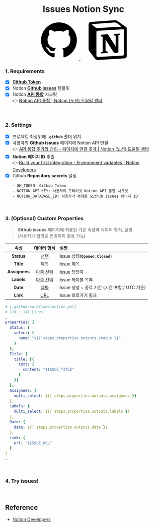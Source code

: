 <div align="center">

# Issues Notion Sync

</div>

<div align="center">

<a href="https://github.com">
  <picture>
    <source media="(prefers-color-scheme: dark)" width="128px" height="128px" srcset="images/github-dark.png">
    <img alt="GitHub logo" width="128px" height="128px" src="images/github-light.png">
  </picture>
</a>
&nbsp;&nbsp;&nbsp;&nbsp;&nbsp;
<a href="https://notion.com/product">
  <img alt="Notion logo" src="images/notion.png" width="128px" height="128px" />
</a>

</div>

### 1. Requirements

- [x] [**Github Token**](https://github.com/settings/tokens)
- [x] Notion [**Github issues**](https://herokwon.notion.site/173ca0268cb380ea8107cfc86f4f1ef3?v=6a198de8f1d64f7c8724e18f26487ba5) 템플릿
- [x] Notion [**API 통합**](https://notion.so/profile/integrations) 시크릿  
       :point_right: [Notion API 통합 | Notion (노션) 도움말 센터](https://www.notion.com/ko/help/create-integrations-with-the-notion-api)

<br />

### 2. Settings

- [x] 프로젝트 최상위에 **`.github`** 폴더 위치
- [x] 사용자의 **Github issues** 페이지에 Notion API 연결  
       :point_right: [API 통합 추가와 관리 - 페이지에 연결 추가 | Notion (노션) 도움말 센터](https://www.notion.com/ko/help/add-and-manage-connections-with-the-api?nxtPslug=add-and-manage-connections-with-the-api#%ED%8E%98%EC%9D%B4%EC%A7%80%EC%97%90-%EC%97%B0%EA%B2%B0-%EC%B6%94%EA%B0%80)
- [x] **Notion 페이지 ID** 추출  
       :point_right: [Build your first integration - Environment variables | Notion Developers](https://developers.notion.com/docs/create-a-notion-integration#environment-variables)
- [x] Github **Repository secrets** 설정
  ```
  - GH_TOKEN: Github Token
  - NOTION_API_KEY: 사용자의 프라이빗 Notion API 통합 시크릿
  - NOTION_DATABASE_ID: 사용자가 복제한 Github issues 페이지 ID
  ```

<br />

### 3. (Optional) Custom Properties

> **Github issues** 페이지에 적용된 기본 속성과 데이터 형식, 설명  
> (사용자가 임의로 변경하여 활용 가능)

|     속성      |        데이터 형식        | 설명                                          |
| :-----------: | :-----------------------: | :-------------------------------------------- |
|  **Status**   |      [선택][select]       | Issue 상태(**`Opened`**, **`Closed`**)        |
|   **Title**   |       [제목][title]       | Issue 제목                                    |
| **Assignees** | [다중 선택][multi-select] | Issue 담당자                                  |
|  **Labels**   | [다중 선택][multi-select] | Issue 레이블 목록                             |
|   **Date**    |       [날짜][date]        | Issue 생성 ~ 종료 기간 (시간 포함 / UTC 기준) |
|   **Link**    |        [URL][url]         | Issue 바로가기 링크                           |

[select]: https://developers.notion.com/reference/page-property-values#select "선택 형식 보기"
[title]: https://developers.notion.com/reference/page-property-values#title "제목 형식 보기"
[multi-select]: https://developers.notion.com/reference/page-property-values#multi-select "다중 선택 형식 보기"
[date]: https://developers.notion.com/reference/page-property-values#date "날짜 형식 보기"
[url]: https://developers.notion.com/reference/page-property-values#url "URL 형식 보기"

```yml
# [.github/workflows/notion.yml]
# 116 ~ 141 Lines
…
properties: {
  Status: {
    select: {
      name: "${{ steps.properties.outputs.status }}"
    }
  },
  Title: {
    title: [{
      text: {
        content: "$ISSUE_TITLE"
      }
    }]
  },
  Assignees: {
    multi_select: ${{ steps.properties.outputs.assignees }}
  },
  Labels: {
    multi_select: ${{ steps.properties.outputs.labels }}
  },
  Date: {
    date: ${{ steps.properties.outputs.date }}
  },
  Link: {
    url: "$ISSUE_URL"
  }
}
…
```

<br />

### 4. Try issues!

<br />

## Reference

- [Notion Developers](https://developers.notion.com)
